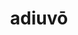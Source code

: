 ---
title: adiuvō
meaning: to help
pos: verb
inf: adiuvāre
secondppstem: adiuv
infend: āre
thirdpp: adiuvī
fourthpp: adiūtus
conjugation: first
six: y
---